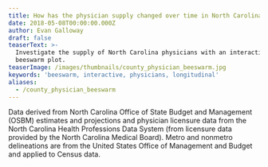 ```yaml
---
title: How has the physician supply changed over time in North Carolina counties?
date: 2018-05-08T00:00:00.000Z
author: Evan Galloway
draft: false
teaserText: >-
  Investigate the supply of North Carolina physicians with an interactive
  beeswarm plot.
teaserImage: /images/thumbnails/county_physician_beeswarm.jpg
keywords: 'beeswarm, interactive, physicians, longitudinal'
aliases:
  - /county_physician_beeswarm
---
```



<div id='chart-title'></div>
<div id='viewof-year'></div>
<div id='beeswarm' ></div>
Data derived from North Carolina Office of State Budget and Management (OSBM) estimates and projections and physician licensure data from the North Carolina Health Professions Data System (from licensure data provided by the North Carolina Medical Board). Metro and nonmetro delineations are from the United States Office of Management and Budget and applied to Census data.

<script type="module">
  // Load the Observable runtime and inspector.
  import {Runtime, Inspector} from "https://unpkg.com/@observablehq/notebook-runtime?module";

  import notebook from "/county_physician_beeswarm/county_physician_beeswarm.js";


  const renders = {
    "chart-title": "#chart-title",
    "viewof year": "#viewof-year",
    "beeswarm": "#beeswarm",
  };

  for (let i in renders)
    renders[i] = document.querySelector(renders[i]);

  Runtime.load(notebook, (variable) => {
    if (renders[variable.name]){
      return new Inspector(renders[variable.name]);
    } else {return true;}
  });


//   document.querySelector('.blog').appendChild(document.querySelector('.byline'));
</script>
